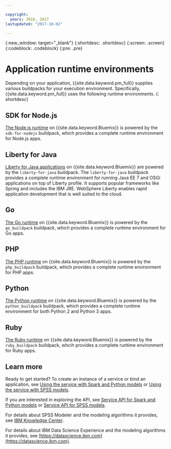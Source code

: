 ```yaml
---

copyright:
  years: 2016, 2017
lastupdated: "2017-10-02"

---
```


{:new_window: target="_blank"}
{:shortdesc: .shortdesc}
{:screen: .screen}
{:codeblock: .codeblock}
{:pre: .pre}

# Application runtime environments

Depending on your application, {{site.data.keyword.pm_full}} supplies various buildpacks for your execution environment. Specifically, {{site.data.keyword.pm_full}} uses the following runtime environments.
{: shortdesc}

## SDK for Node.js

[The Node.js runtime](../../runtimes/nodejs/index.html) on {{site.data.keyword.Bluemix}} is powered by the `sdk-for-nodejs` buildpack, which provides a complete runtime environment for Node.js apps.

## Liberty for Java

[Liberty for Java applications](../../runtimes/liberty/index.html) on {{site.data.keyword.Bluemix}} are powered by the `liberty-for-java` buildpack. The `liberty-for-java` buildpack provides a complete runtime environment for running Java EE 7 and OSGi applications on top of Liberty profile. It supports popular frameworks like Spring and includes the IBM JRE. WebSphere Liberty enables rapid application development that is well suited to the cloud.

## Go

[The Go runtime](../../runtimes/go/index.html) on {{site.data.keyword.Bluemix}} is powered by the `go_buildpack` buildpack, which provides a complete runtime environment for Go apps. 

## PHP

[The PHP runtime](../../runtimes/php/index.html) on {{site.data.keyword.Bluemix}} is powered by the `php_buildpack` buildpack, which provides a complete runtime environment for PHP apps. 

## Python

[The Python runtime](../../runtimes/python/index.html) on {{site.data.keyword.Bluemix}} is powered by the `python_buildpack` buildpack, which provides a complete runtime environment for both Python 2 and Python 3 apps.

## Ruby

[The Ruby runtime](../../runtimes/ruby/index.html) on {{site.data.keyword.Bluemix}} is powered by the `ruby_buildpack` buildpack, whcih provides a complete runtime environment for Ruby apps.

## Learn more

Ready to get started? To create an instance of a service or bind
an application, see [Using the service with Spark and Python models](using_pm_service_dsx.html) or
[Using the service with SPSS models](using_pm_service.html).

If you are interested in exploring the API, see [Service API for Spark and Python models](pm_service_api_spark.html) or [Service
API for SPSS models](pm_service_api_spss.html).

For details about SPSS Modeler and the modeling algorithms it
provides, see [IBM Knowledge Center](https://www.ibm.com/support/knowledgecenter/SS3RA7).

For details about IBM Data Science Experience and the modeling
algorithms it provides, see [https://datascience.ibm.com](https://datascience.ibm.com).
